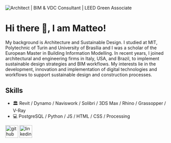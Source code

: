 ![Architect | BIM & VDC Consultant | LEED Green Associate](https://media.licdn.com/dms/image/v2/C4E16AQEyFbGlywYvwQ/profile-displaybackgroundimage-shrink_350_1400/profile-displaybackgroundimage-shrink_350_1400/0/1516578290108?e=1746057600&v=beta&t=a4-uqpzH1klgwjxGX_Mn1Kx45YBHXv-RYHRPl8POTz0)

# Hi there 👋, I am Matteo!
My background is Architecture and Sustainable Design. I studied at MIT, Polytechnic of Turin and University of Brasília and I was a scholar of the European Master in Building Information Modelling. In recent years, I joined architectural and engineering firms in Italy, USA, and Brazil, to implement sustainable design strategies and BIM workflows. My interests lie in the development, innovation and implementation of digital technologies and workflows to support sustainable design and construction processes.

## Skills
* :classical_building: Revit / Dynamo / Naviswork / Solibri / 3DS Max / Rhino / Grassopper / V-Ray
* :computer: PostgreSQL / Python / JS / HTML / CSS / Processing


[<img src='https://cdn.jsdelivr.net/npm/simple-icons@3.0.1/icons/github.svg' alt='github' height='40'>](https://github.com/matteomandrile)  [<img src='https://cdn.jsdelivr.net/npm/simple-icons@3.0.1/icons/linkedin.svg' alt='linkedin' height='40'>](https://www.linkedin.com/in/matteo-mandrile/)  
